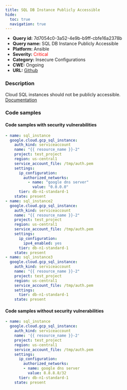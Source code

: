 ```yaml
---
title: SQL DB Instance Publicly Accessible
hide:
  toc: true
  navigation: true
---
```


<style>
  .highlight .hll {
    background-color: #ff171742;
  }
  .md-content {
    max-width: 1100px;
    margin: 0 auto;
  }
</style>

-   **Query id:** 7d7054c0-3a52-4e9b-b9ff-cbfe16a2378b
-   **Query name:** SQL DB Instance Publicly Accessible
-   **Platform:** Ansible
-   **Severity:** <span style="color:#ff0000">Critical</span>
-   **Category:** Insecure Configurations
-   **CWE:** Ongoing
-   **URL:** [Github](https://github.com/Checkmarx/kics/tree/master/assets/queries/ansible/gcp/sql_db_instance_is_publicly_accessible)

### Description
Cloud SQL instances should not be publicly accessible.<br>
[Documentation](https://docs.ansible.com/ansible/latest/collections/google/cloud/gcp_sql_instance_module.html)

### Code samples
#### Code samples with security vulnerabilities
```yaml title="Positive test num. 1 - yaml file" hl_lines="24 34 12"
- name: sql_instance
  google.cloud.gcp_sql_instance:
    auth_kind: serviceaccount
    name: "{{ resource_name }}-2"
    project: test_project
    region: us-central1
    service_account_file: /tmp/auth.pem
    settings:
      ip_configuration:
        authorized_networks:
          - name: "google dns server"
            value: "0.0.0.0"
      tier: db-n1-standard-1
    state: present
- name: sql_instance2
  google.cloud.gcp_sql_instance:
    auth_kind: serviceaccount
    name: "{{ resource_name }}-2"
    project: test_project
    region: us-central1
    service_account_file: /tmp/auth.pem
    settings:
      ip_configuration:
        ipv4_enabled: yes
      tier: db-n1-standard-1
    state: present
- name: sql_instance3
  google.cloud.gcp_sql_instance:
    auth_kind: serviceaccount
    name: "{{ resource_name }}-2"
    project: test_project
    region: us-central1
    service_account_file: /tmp/auth.pem
    settings:
      tier: db-n1-standard-1
    state: present

```


#### Code samples without security vulnerabilities
```yaml title="Negative test num. 1 - yaml file"
- name: sql_instance
  google.cloud.gcp_sql_instance:
    auth_kind: serviceaccount
    name: '{{ resource_name }}-2'
    project: test_project
    region: us-central1
    service_account_file: /tmp/auth.pem
    settings:
      ip_configuration:
        authorized_networks:
        - name: google dns server
          value: 8.8.8.8/32
      tier: db-n1-standard-1
    state: present

```
